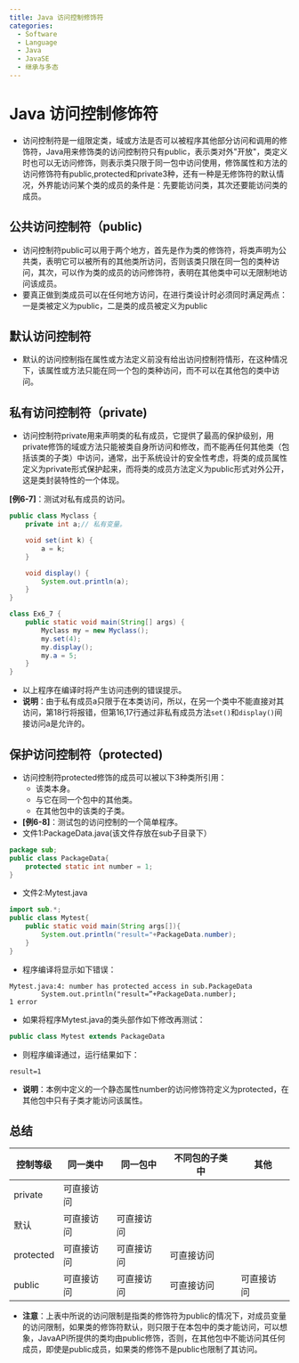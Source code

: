 ```yaml
---
title: Java 访问控制修饰符
categories:
  - Software
  - Language
  - Java
  - JavaSE
  - 继承与多态
---
```

# Java 访问控制修饰符

- 访问控制符是一组限定类，域或方法是否可以被程序其他部分访问和调用的修饰符，Java用来修饰类的访问控制符只有public，表示类对外"开放"，类定义时也可以无访问修饰，则表示类只限于同一包中访问使用，修饰属性和方法的访问修饰符有public,protected和private3种，还有一种是无修饰符的默认情况，外界能访问某个类的成员的条件是：先要能访问类，其次还要能访问类的成员。

## 公共访问控制符（public)

- 访问控制符public可以用于两个地方，首先是作为类的修饰符，将类声明为公共类，表明它可以被所有的其他类所访问，否则该类只限在同一包的类种访问，其次，可以作为类的成员的访问修饰符，表明在其他类中可以无限制地访问该成员。
- 要真正做到类成员可以在任何地方访问，在进行类设计时必须同时满足两点：一是类被定义为public，二是类的成员被定义为public

## 默认访问控制符

- 默认的访问控制指在属性或方法定义前没有给出访问控制符情形，在这种情况下，该属性或方法只能在同一个包的类种访问，而不可以在其他包的类中访问。

## 私有访问控制符（private)

- 访问控制符private用来声明类的私有成员，它提供了最高的保护级别，用private修饰的域或方法只能被类自身所访问和修改，而不能再任何其他类（包括该类的子类）中访问，通常，出于系统设计的安全性考虑，将类的成员属性定义为private形式保护起来，而将类的成员方法定义为public形式对外公开，这是类封装特性的一个体现。

**[例6-7]**：测试对私有成员的访问。

```java
public class Myclass {
    private int a;// 私有变量。

    void set(int k) {
        a = k;
    }

    void display() {
        System.out.println(a);
    }
}

class Ex6_7 {
    public static void main(String[] args) {
        Myclass my = new Myclass();
        my.set(4);
        my.display();
        my.a = 5;
    }
}
```

- 以上程序在编译时将产生访问违例的错误提示。
- **说明**：由于私有成员a只限于在本类访问，所以，在另一个类中不能直接对其访问，第18行将报错，但第16,17行通过非私有成员方法`set()`和`display()`间接访问a是允许的。

## 保护访问控制符（protected)

- 访问控制符protected修饰的成员可以被以下3种类所引用：
    - 该类本身。
    - 与它在同一个包中的其他类。
    - 在其他包中的该类的子类。
- **[例6-8]**：测试包的访问控制的一个简单程序。
- 文件1:PackageData.java(该文件存放在sub子目录下）

```java
package sub;
public class PackageData{
    protected static int number = 1;
}
```

- 文件2:Mytest.java

```java
import sub.*;
public class Mytest{
    public static void main(String args[]){
        System.out.println("result="+PackageData.number);
    }
}
```

- 程序编译将显示如下错误：

```shell
Mytest.java:4: number has protected access in sub.PackageData
		System.out.println("result=”+PackageData.number);
1 error
```

- 如果将程序Mytest.java的类头部作如下修改再测试：

```java
public class Mytest extends PackageData
```

- 则程序编译通过，运行结果如下：

```
result=1
```

- **说明**：本例中定义的一个静态属性number的访问修饰符定义为protected，在其他包中只有子类才能访问该属性。

## 总结

| 控制等级  | 同一类中   | 同一包中   | 不同包的子类中 | 其他       |
| --------- | ---------- | ---------- | -------------- | ---------- |
| private   | 可直接访问 |            |                |            |
| 默认      | 可直接访问 | 可直接访问 |                |            |
| protected | 可直接访问 | 可直接访问 | 可直接访问     |            |
| public    | 可直接访问 | 可直接访问 | 可直接访问     | 可直接访问 |

- **注意**：上表中所说的访问限制是指类的修饰符为public的情况下，对成员变量的访问限制，如果类的修饰符默认，则只限于在本包中的类才能访问，可以想象，JavaAPI所提供的类均由public修饰，否则，在其他包中不能访问其任何成员，即使是public成员，如果类的修饰不是public也限制了其访问。